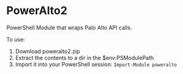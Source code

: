 PowerAlto2
==========

PowerShell Module that wraps Palo Alto API calls.

To use:
1. Download poweralto2.zip
2. Extract the contents to a dir in the $env:PSModulePath
3. Import it into your PowerShell session: `Import-Module poweralto`
